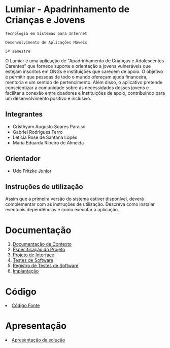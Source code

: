 # Lumiar - Apadrinhamento de Crianças e Jovens

`Tecnologia em Sistemas para Internet`

`Desenvolvimento de Aplicações Móveis`

`5º semestre`

O Lumiar é uma aplicação de "Apadrinhamento de Crianças e Adolescentes Carentes" que fornece suporte e orientação a jovens vulneráveis que estejam inscritos em ONGs e instituições que carecem de apoio. O objetivo é permitir que pessoas de todo o mundo ofereçam ajuda financeira, mentoria e um sentido de pertencimento. Além disso, o aplicativo pretende conscientizar a comunidade sobre as necessidades desses jovens e facilitar a conexão entre doadores e instituições de apoio, contribuindo para um desenvolvimento positivo e inclusivo.

## Integrantes

* Cristhyam Augusto Soares Paraiso
* Gabriel Rodrigues Ferro
* Letícia Rose de Santana Lopes
* Maria Eduarda Ribeiro de Almeida

## Orientador

* Udo Fritzke Junior

## Instruções de utilização

Assim que a primeira versão do sistema estiver disponível, deverá complementar com as instruções de utilização. Descreva como instalar eventuais dependências e como executar a aplicação.

# Documentação

<ol>
<li><a href="documents/01-Documentação de Contexto.md"> Documentação de Contexto</a></li>
<li><a href="documents/02-Especificação do Projeto.md"> Especificação do Projeto</a></li>
<li><a href="documents/03-Projeto de Interface.md"> Projeto de Interface</a></li>
<li><a href="documents/04-Testes de Software.md"> Testes de Software</a></li>
<li><a href="documents/05-Registro de Testes de Software.md"> Registro de Testes de Software</a></li>
<li><a href="documents/06-Implantação.md"> Implantação</a></li>
</ol>

# Código

<li><a href="src/README.md"> Código Fonte</a></li>

# Apresentação

<li><a href="presentation/README.md"> Apresentação da solução</a></li>
